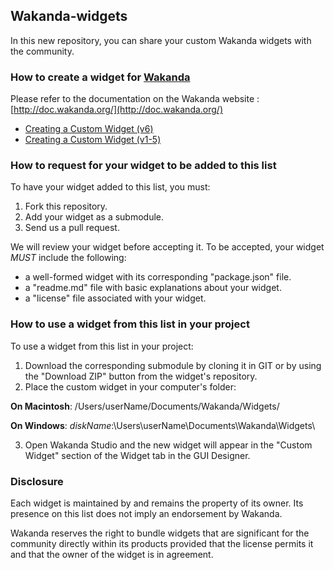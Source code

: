 ## Wakanda-widgets

In this new repository, you can share your custom Wakanda widgets with the community.

### How to create a widget for [Wakanda](http://wakanda.org)

Please refer to the documentation on the Wakanda website : [http://doc.wakanda.org/](http://doc.wakanda.org/)

* [Creating a Custom Widget (v6)](http://doc.wakanda.org/Wakanda0.DevBranch/help/Title/en/page3849.html)
* [Creating a Custom Widget (v1-5)](http://doc.wakanda.org/WakandaStudio0/help/Title/en/page2040.html)

### How to request for your widget to  be added to this list
To have your widget added to this list, you must:
1. Fork this repository.
2. Add your widget as a submodule.
3. Send us a pull request.

We will review your widget before accepting it. To be accepted, your widget *MUST* include the following:

* a well-formed widget with its corresponding "package.json" file.
* a "readme.md" file with basic explanations about your widget.
* a "license" file associated with your widget.

### How to use a widget from this list in your project
To use a widget from this list in your project:
1. Download the corresponding submodule by cloning it in GIT or by using the "Download ZIP" button from the widget's repository.
2. Place the custom widget in your computer's folder:

__On Macintosh__: /Users/userName/Documents/Wakanda/Widgets/

__On Windows__: *diskName*:\Users\userName\Documents\Wakanda\Widgets\

3. Open Wakanda Studio and the new widget will appear in the "Custom Widget" section of the Widget tab in the GUI Designer.


### Disclosure
Each widget is maintained by and remains the property of its owner. Its presence on this list does not imply an endorsement by Wakanda.

Wakanda reserves the right to bundle widgets that are significant for the community directly within its products provided that the license permits it and that the owner of the widget is in agreement.
